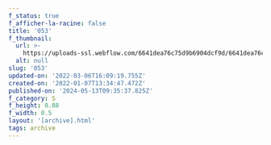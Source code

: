 ```yaml
---
f_status: true
f_afficher-la-racine: false
title: '053'
f_thumbnail:
  url: >-
    https://uploads-ssl.webflow.com/6641dea76c75d9b6904dcf9d/6641dea76c75d9b6904dd336_053.jpg
  alt: null
slug: '053'
updated-on: '2022-03-06T16:09:19.755Z'
created-on: '2022-01-07T13:34:47.472Z'
published-on: '2024-05-13T09:35:37.825Z'
f_category: S
f_height: 0.88
f_width: 0.5
layout: '[archive].html'
tags: archive
---
```



